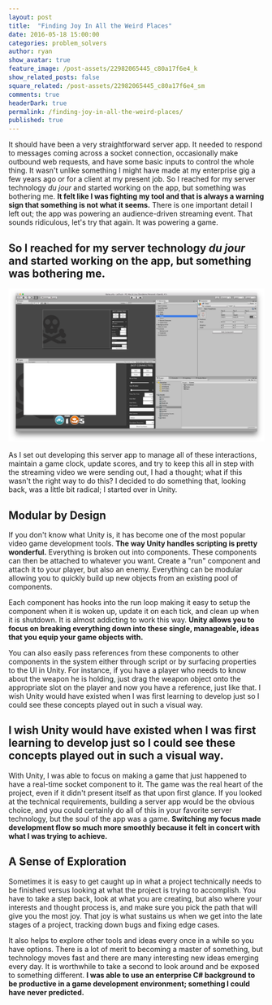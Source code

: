 ```yaml
---
layout: post
title:  "Finding Joy In All the Weird Places"
date: 2016-05-18 15:00:00
categories: problem_solvers
author: ryan
show_avatar: true
feature_image: /post-assets/22982065445_c80a17f6e4_k
show_related_posts: false
square_related: /post-assets/22982065445_c80a17f6e4_sm
comments: true
headerDark: true
permalink: /finding-joy-in-all-the-weird-places/
published: true
---
```


It should have been a very straightforward server app. It needed to respond to messages coming across a socket connection, occasionally make outbound web requests, and have some basic inputs to control the whole thing. It wasn't unlike something I might have made at my enterprise gig a few years ago or for a client at my present job.  So I reached for my server technology _du jour_ and started working on the app, but something was bothering me. **It felt like I was fighting my tool and that is always a warning sign that something is not what it seems.** There is one important detail I left out; the app was powering an audience-driven streaming event. That sounds ridiculous, let's try that again. It was powering a game.

## So I reached for my server technology _du jour_ and started working on the app, but something was bothering me.

<img class="post-img-full" title="Particle.io Photo" src="/img/post-assets/UnityUI.png" alt="">

As I set out developing this server app to manage all of these interactions, maintain a game clock, update scores, and try to keep this all in step with the streaming video we were sending out, I had a thought; what if this wasn't the right way to do this? I decided to do something that, looking back, was a little bit radical; I started over in Unity.

## Modular by Design

If you don't know what Unity is, it has become one of the most popular video game development tools. **The way Unity handles scripting is pretty wonderful.** Everything is broken out into components. These components can then be attached to whatever you want. Create a "run" component and attach it to your player, but also an enemy. Everything can be modular allowing you to quickly build up new objects from an existing pool of components.

Each component has hooks into the run loop making it easy to setup the component when it is woken up, update it on each tick, and clean up when it is shutdown. It is almost addicting to work this way. **Unity allows you to focus on breaking everything down into these single, manageable, ideas that you equip your game objects with.**

You can also easily pass references from these components to other components in the system either through script or by surfacing properties to the UI in Unity. For instance, if you have a player who needs to know about the weapon he is holding, just drag the weapon object onto the appropriate slot on the player and now you have a reference, just like that. I wish Unity would have existed when I was first learning to develop just so I could see these concepts played out in such a visual way.

## I wish Unity would have existed when I was first learning to develop just so I could see these concepts played out in such a visual way.

With Unity, I was able to focus on making a game that just happened to have a real-time socket component to it. The game was the real heart of the project, even if it didn't present itself as that upon first glance. If you looked at the technical requirements, building a server app would be the obvious choice, and you could certainly do all of this in your favorite server technology, but the soul of the app was a game. **Switching my focus made development flow so much more smoothly because it felt in concert with what I was trying to achieve.**

## A Sense of Exploration

Sometimes it is easy to get caught up in what a project technically needs to be finished versus looking at what the project is trying to accomplish. You have to take a step back, look at what you are creating, but also where your interests and thought process is, and make sure you pick the path that will give you the most joy. That joy is what sustains us when we get into the late stages of a project, tracking down bugs and fixing edge cases.

It also helps to explore other tools and ideas every once in a while so you have options. There is a lot of merit to becoming a master of something, but technology moves fast and there are many interesting new ideas emerging every day. It is worthwhile to take a second to look around and be exposed to something different. **I was able to use an enterprise C# background to be productive in a game development environment; something I could have never predicted.**
